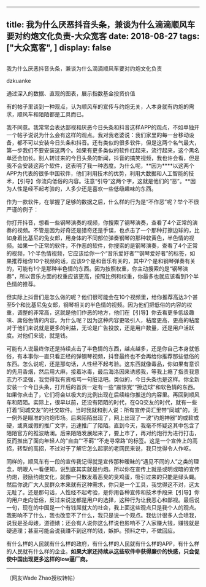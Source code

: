 
---
title:   我为什么厌恶抖音头条，兼谈为什么滴滴顺风车要对约炮文化负责-大众宽客
date: 2018-08-27
tags: ["大众宽客", ]
display: false
---


## 



我为什么厌恶抖音头条，兼谈为什么滴滴顺风车要对约炮文化负责




dzkuanke




通过深入的数据、直观的图表，展示指数基金投资价值


有的帖子里谈到一种观点，认为顺风车的宣传与约炮无关，人本身就有约炮的需求，顺风车和陌陌都是工具而已。

我不同意。我常常会表达鄙视和厌恶今日头条和抖音这样APP的观点，不如单独开一个帖子说说为什么会有这样的观点。我对我老婆说：我们家里的每一台移动设备，都不可以安装今日头条和抖音。还有类似的很多软件，但是这两个名气最大，第一步我们不要安装这两个。如果有更多类似的软件红起来，流行起来，这个黑名单还会加长。别人转过来的今日头条的新闻，抖音的搞笑视频，我也许会看，但是我不会安装这两个软件，这表明了我一种态度。为什么呢，**因为****以这两个APP为代表的很多中国软件，他们利用技术的优势，利用大数据和人工智能的技术，【引导】你流向低俗的内容。注意“引导”这两个字，这就是他们的“恶”。**因为人性是经不起考验的，人多少还是喜欢一些低级趣味的东西。



作为一款软件，在掌握了足够的数据之后，什么样的行为是“不作恶”呢？举个不很严谨的例子：



你打开抖音，想看一些钢琴演奏的视频，你搜索了钢琴演奏，查看了4个正常的演奏的视频。不管是因为好奇还是猎奇还是手误，也点击了一个那种打擦边球的，比如身着比基尼的兔女郎，用身体的不同部位弹奏钢琴的那种软黄色，半色情的视频。如果一个正常的软件，不作恶的软件，你搜索的是钢琴演奏，查看了4个正常的视频，1个半色情视频，它应该给你一个“音乐爱好者”“钢琴爱好者”的标签，如果推荐给你10个视频的话，应该9个是和音乐有关的，其中7个是和钢琴弹奏有关的，可能有1个是那种半色情的东西。因为按照权重，你主动搜索的是“钢琴演奏”，所以音乐方面的权重应该更高，按照比例和权重，你最多也就应该看到1个半色情的推荐。



但实际上抖音们是怎么做的呢？他们很可能会在10个视频里，给你推荐高达3个甚至5个和比基尼兔女郎，钢琴相关的半色情的视频。因为他们把低俗的内容的权重，调整的非常高，这就是他们作恶的地方，他们在【引导】你去看更多低级趣味、庸俗色情的内容。为什么呢？因为这种内容更吸引人，粘度更高，更高的粘度对于他们来说就是更多的利益，无论是广告投放，还是用户数量，还是用户活跃度。对他们来说，就是钱。

可能有人说最终你还是持续点击了半色情的东西，越点越多，还是你自己本身就低俗，有本事你一直只看正经的弹钢琴视频，抖音最终也不会再给你推荐那些低俗的东西。怎么说呢，还是那句话，人性经不起考验。这东西就像毒品，你如果有意识的先用香烟，然后用大麻，接着冰毒，最后海洛因来诱惑我，等我上瘾了指责我意志力不坚强，我觉得我有资格骂一句脏话吧。类似的，今日头条也是这样。你全新安装一个今日头条，打开后的首页一定有一些“震惊党”“擦边球”和软色情的东西。如果你点击了，它们将会以极大的比例出现在后续给你推送的内容里。再回到顺风车和陌陌。实际上，很早以前，还没有陌陌的时代，在QQ交友的时代，就有一些打着“同城交友”的社交软件。当时我就和别人说：所有宣传词汇里带“同城”的，无一例外是瞄准的约炮市场。后来陌陌出现了，网上出现了一波“约炮神器”的或软或硬，或真或假的推广文字，迅速推广了陌陌。直到今天，我毫不怀疑这其中包含了陌陌官方的推波助澜。后来陌陌发展起来了，要上市了，再对约炮行为进行打击，反而推出了面向年轻人的“自由”“不羁”“不走寻常路”的标签。这是一个宣传上的高招，转型的高招，不过对于了解它怎么起家的老网民来说，我只觉得令人作呕。

同样的，顺风车有一段的宣传我记得就是宣传那种暧昧的“遇见不同的人”之类的理念，明眼人一看便知，说到底其实就是约炮。所以你在宣传上就是或明或暗的宣传约炮，鼓励约炮文化，就像一只散发着恶臭的臭鸡蛋，吸引过来的只能是绿头蝇。然后你说广大人民群众本来就有这种需求，你只是一个工具，我觉得这不对，这太无耻了。还是那句话，人性经不起考验，是你用各种宣传和技术手段来【引导】你的用户走向低俗，反过来说这都是用户的选择，这种行为让我恶心和鄙视。最后说一句，现在的中国是一个有钱屌就大的社会，我上面这些观点只是我个人的观点。我影响不了什么，我也改变不了什么，我只是说一个观点。我估计很多人会喷我，说我是圣母婊，道德婊；还会有人说你这么样说也影响不了人家赚大钱，赚钱就是硬道理；甚至可能会说我赚不到这样的钱，嫉妒。预料之中，不做回应。

有什么样的人民就有什么样的政府，有什么样的人民就有什么样的APP，有什么样的人民就有什么样的企业。**如果大家还持续从这些软件中获得廉价的快感，只会促使中国出现更多这样的low逼厂商。**

****

（网友Wade Zhao授权转帖）








